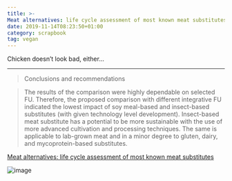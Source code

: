 ```yaml
---
title: >-
Meat alternatives: life cycle assessment of most known meat substitutes
date: 2019-11-14T08:23:50+01:00
category: scrapbook
tag: vegan
---
```


Chicken doesn’t look bad, either...


---
> Conclusions and recommendations

> The results of the comparison were highly dependable on selected FU. Therefore, the proposed comparison with different integrative FU indicated the lowest impact of soy meal-based and insect-based substitutes (with given technology level development). Insect-based meat substitute has a potential to be more sustainable with the use of more advanced cultivation and processing techniques. The same is applicable to lab-grown meat and in a minor degree to gluten, dairy, and mycoprotein-based substitutes.

[Meat alternatives: life cycle assessment of most known meat substitutes](https://link.springer.com/article/10.1007/s11367-015-0931-6)

![image](https://static-content.springer.com/cover/journal/11367/20/9.jpg)